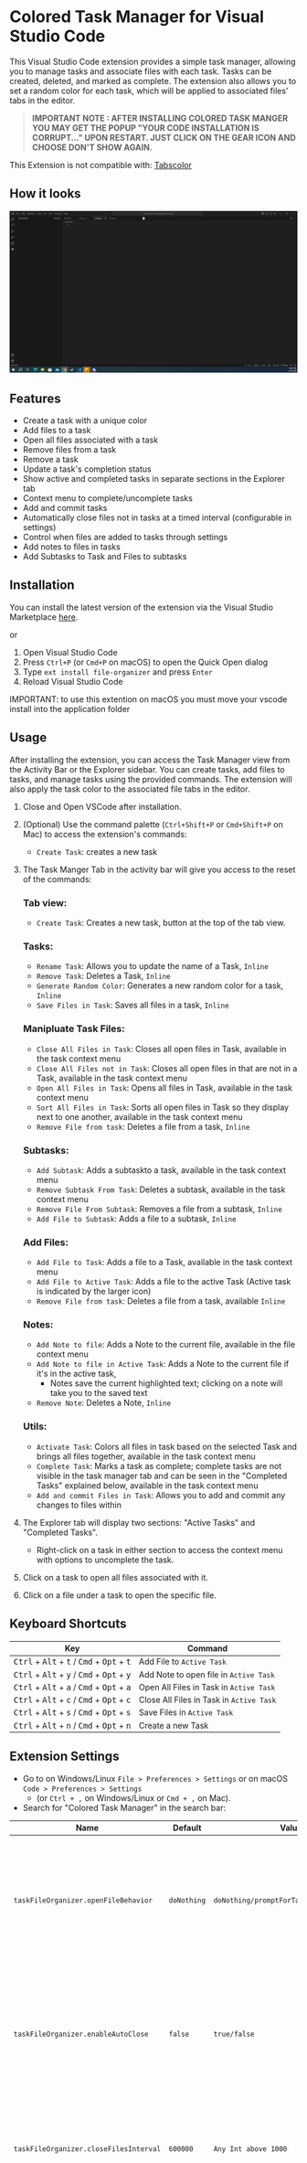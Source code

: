 # Colored Task Manager for Visual Studio Code

This Visual Studio Code extension provides a simple task manager, allowing you to manage tasks and associate files with each task. Tasks can be created, deleted, and marked as complete. The extension also allows you to set a random color for each task, which will be applied to associated files' tabs in the editor.

> **IMPORTANT NOTE : AFTER INSTALLING COLORED TASK MANGER YOU MAY GET THE POPUP "YOUR CODE INSTALLATION IS CORRUPT..." UPON RESTART. JUST CLICK ON THE GEAR ICON AND CHOOSE DON'T SHOW AGAIN.**

This Extension is not compatible with: [Tabscolor](https://marketplace.visualstudio.com/items?itemName=mondersky.tabscolor)

## How it looks

![Preview GIF](https://github.com/kobilee/task-file-organizer/raw/main/assests/preview.gif)

## Features

- Create a task with a unique color
- Add files to a task
- Open all files associated with a task
- Remove files from a task
- Remove a task
- Update a task's completion status
- Show active and completed tasks in separate sections in the Explorer tab
- Context menu to complete/uncomplete tasks
- Add and commit tasks
- Automatically close files not in tasks at a timed interval (configurable in settings)
- Control when files are added to tasks through settings
- Add notes to files in tasks
- Add Subtasks to Task and Files to subtasks

## Installation

You can install the latest version of the extension via the Visual Studio Marketplace [here](https://marketplace.visualstudio.com/items?itemName=JakobiLee.file-organizer).

or 

1. Open Visual Studio Code
2. Press `Ctrl+P` (or `Cmd+P` on macOS) to open the Quick Open dialog
3. Type `ext install file-organizer` and press `Enter`
4. Reload Visual Studio Code

IMPORTANT: to use this extention on macOS you must move your vscode install into the application folder

## Usage

After installing the extension, you can access the Task Manager view from the Activity Bar or the Explorer sidebar. You can create tasks, add files to tasks, and manage tasks using the provided commands. The extension will also apply the task color to the associated file tabs in the editor.

1. Close and Open VSCode after installation.

2. (Optional) Use the command palette (`Ctrl+Shift+P` or `Cmd+Shift+P` on Mac) to access the extension's commands:
   - `Create Task`: creates a new task

3. The Task Manger Tab in the activity bar will give you access to the reset of the commands:
   ### Tab view:
   - `Create Task`: Creates a new task, button at the top of the tab view.      
  
   ### Tasks:
   - `Rename Task`: Allows you to update the name of a Task,  `Inline`
   - `Remove Task`: Deletes a Task, `Inline`
   - `Generate Random Color`: Generates a new random color for a task, `Inline`
   - `Save Files in Task`: Saves all files in a task, `Inline`

   ### Manipluate Task Files:
   - `Close All Files in Task`: Closes all open files in Task, available in the task context menu 
   - `Close All Files not in Task`: Closes all open files in that are not in a Task, available in the task context menu
   - `Open All Files in Task`: Opens all files in Task, available in the task context menu
   - `Sort All Files in Task`: Sorts all open files in Task so they display next to one another, available in the task context menu
   - `Remove File from task`: Deletes a file from a task, `Inline`
   
   ### Subtasks:
   - `Add Subtask`: Adds a subtaskto a task, available in the task context menu
   - `Remove Subtask From Task`: Deletes a subtask, available in the task context menu
   - `Remove File From Subtask`: Removes a file from a subtask, `Inline`
   - `Add File to Subtask`: Adds a file to a subtask, `Inline`

   ### Add Files:
   - `Add File to Task`: Adds a file to a Task, available in the task context menu
   - `Add File to Active Task`: Adds a file to the active Task (Active task is indicated by the larger icon)
   - `Remove File from task`: Deletes a file from a task, available `Inline` 

   ### Notes:
   - `Add Note to file`: Adds a Note to the current file, available in the file context menu
   - `Add Note to file in Active Task`: Adds a Note to the current file if it's in the active task, 
      - Notes save the current highlighted text; clicking on a note will take you to the saved text
   - `Remove Note`: Deletes a Note, `Inline` 

   ### Utils:
   - `Activate Task`: Colors all files in task based on the selected Task and brings all files together, available in the task context menu
   - `Complete Task`: Marks a task as complete; complete tasks are not visible in the task manager tab and can be seen in the "Completed Tasks" explained below, available in the task context menu
   - `Add and commit Files in Task`: Allows you to add and commit any changes to files within

4. The Explorer tab will display two sections: "Active Tasks" and "Completed Tasks".
   - Right-click on a task in either section to access the context menu with options to uncomplete the task.

5. Click on a task to open all files associated with it.

6. Click on a file under a task to open the specific file.

## Keyboard Shortcuts

| Key                                                                                               | Command                                  |
| ------------------------------------------------------------------------------------------------- | ---------------------------------------- |
| <kbd>Ctrl</kbd> + <kbd>Alt</kbd> + <kbd>t</kbd> / <kbd>Cmd</kbd> + <kbd>Opt</kbd> + <kbd>t</kbd>  | Add File to `Active Task`                |
| <kbd>Ctrl</kbd> + <kbd>Alt</kbd> + <kbd>y</kbd> / <kbd>Cmd</kbd> + <kbd>Opt</kbd> + <kbd>y</kbd>  | Add Note to open file in `Active Task`   |
| <kbd>Ctrl</kbd> + <kbd>Alt</kbd> + <kbd>a</kbd> / <kbd>Cmd</kbd> + <kbd>Opt</kbd> + <kbd>a</kbd>  | Open All Files in Task in `Active Task`  |
| <kbd>Ctrl</kbd> + <kbd>Alt</kbd> + <kbd>c</kbd> / <kbd>Cmd</kbd> + <kbd>Opt</kbd> + <kbd>c</kbd>  | Close All Files in Task in `Active Task` |
| <kbd>Ctrl</kbd> + <kbd>Alt</kbd> + <kbd>s</kbd> / <kbd>Cmd</kbd> + <kbd>Opt</kbd> + <kbd>s</kbd>  | Save Files in `Active Task`              |
| <kbd>Ctrl</kbd> + <kbd>Alt</kbd> + <kbd>n</kbd> / <kbd>Cmd</kbd> + <kbd>Opt</kbd> + <kbd>n</kbd>  | Create a new Task             |

## Extension Settings
   - Go to on Windows/Linux `File > Preferences > Settings` or on macOS `Code > Preferences > Settings` 
      - (or `Ctrl + ,` on Windows/Linux or `Cmd + ,` on Mac).
   - Search for "Colored Task Manager" in the search bar:

| Name                                    | Default     | Values                                    | Description                                                                                                                 |
| --------------------------------------- | ----------- | ----------------------------------------- | --------------------------------------------------------------------------------------------------------------------------- |
| `taskFileOrganizer.openFileBehavior`    | `doNothing` | `doNothing/promptForTask/addToActiveTask` | Determine the behavior when a file is opened. You can choose to add the opened file to the active task, select a specific task to add the file to, or do nothing.  |
| `taskFileOrganizer.enableAutoClose`     | `false`     | `true/false`                              | Automatically close any files that are not associated with a task. This action is performed at specified intervals to help maintain a clean and focused workspace. |
| `taskFileOrganizer.closeFilesInterval` | `600000`       | `Any Int above 1000`                              | Interval (in milliseconds) to automatically close files not in tasks. Minimum: 1000 (1 second).  |
| `taskFileOrganizer.autoSetActiveTask` | `false`       | `true/false`                              | Automatically set the active task based on the most recently selected file. If you switch between files, the task associated with the current file will become the active task.  |

## Known Issues

- After installing the extension, you may see a message saying "Your Code installation is corrupt..." Click on the gear icon and choose "Don't show again."
- This extention has not been tested on Linux but is not expected to work.
- Subtask is early Beta, Generating a new color for task with subtasks will not always work and is discouraged 
- Any Tasks create before 0.1.11 Will need to have a new color generated

## TODO

- Color picker
- Sort Tabs based on subtask
- Remove Explandible attribute from complete and active views

## Release Notes

This is a beta, please report any bug you find!

### 0.2.7
